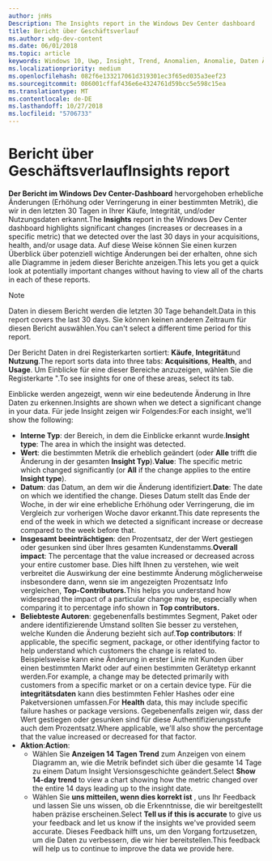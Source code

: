 ```yaml
---
author: jnHs
Description: The Insights report in the Windows Dev Center dashboard
title: Bericht über Geschäftsverlauf
ms.author: wdg-dev-content
ms.date: 06/01/2018
ms.topic: article
keywords: Windows 10, Uwp, Insight, Trend, Anomalien, Anomalie, Daten Änderungen
ms.localizationpriority: medium
ms.openlocfilehash: 082f6e133217061d319301ec3f65ed035a3eef23
ms.sourcegitcommit: 086001cffaf436e6e4324761d59bcc5e598c15ea
ms.translationtype: MT
ms.contentlocale: de-DE
ms.lasthandoff: 10/27/2018
ms.locfileid: "5706733"
---
```

# <a name="insights-report"></a><span data-ttu-id="6bd9c-103">Bericht über Geschäftsverlauf</span><span class="sxs-lookup"><span data-stu-id="6bd9c-103">Insights report</span></span>


<span data-ttu-id="6bd9c-104">**Der Bericht im Windows Dev Center-Dashboard** hervorgehoben erhebliche Änderungen (Erhöhung oder Verringerung in einer bestimmten Metrik), die wir in den letzten 30 Tagen in Ihrer Käufe, Integrität, und/oder Nutzungsdaten erkannt.</span><span class="sxs-lookup"><span data-stu-id="6bd9c-104">The **Insights** report in the Windows Dev Center dashboard highlights significant changes (increases or decreases in a specific metric) that we detected over the last 30 days in your acquisitions, health, and/or usage data.</span></span> <span data-ttu-id="6bd9c-105">Auf diese Weise können Sie einen kurzen Überblick über potenziell wichtige Änderungen bei der erhalten, ohne sich alle Diagramme in jedem dieser Berichte anzeigen.</span><span class="sxs-lookup"><span data-stu-id="6bd9c-105">This lets you get a quick look at potentially important changes without having to view all of the charts in each of these reports.</span></span>

> [!NOTE]
> <span data-ttu-id="6bd9c-106">Daten in diesem Bericht werden die letzten 30 Tage behandelt.</span><span class="sxs-lookup"><span data-stu-id="6bd9c-106">Data in this report covers the last 30 days.</span></span> <span data-ttu-id="6bd9c-107">Sie können keinen anderen Zeitraum für diesen Bericht auswählen.</span><span class="sxs-lookup"><span data-stu-id="6bd9c-107">You can't select a different time period for this report.</span></span>

<span data-ttu-id="6bd9c-108">Der Bericht Daten in drei Registerkarten sortiert: **Käufe**, **Integrität**und **Nutzung**.</span><span class="sxs-lookup"><span data-stu-id="6bd9c-108">The report sorts data into three tabs: **Acquisitions**, **Health**, and **Usage**.</span></span> <span data-ttu-id="6bd9c-109">Um Einblicke für eine dieser Bereiche anzuzeigen, wählen Sie die Registerkarte ".</span><span class="sxs-lookup"><span data-stu-id="6bd9c-109">To see insights for one of these areas, select its tab.</span></span>

<span data-ttu-id="6bd9c-110">Einblicke werden angezeigt, wenn wir eine bedeutende Änderung in Ihre Daten zu erkennen.</span><span class="sxs-lookup"><span data-stu-id="6bd9c-110">Insights are shown when we detect a significant change in your data.</span></span> <span data-ttu-id="6bd9c-111">Für jede Insight zeigen wir Folgendes:</span><span class="sxs-lookup"><span data-stu-id="6bd9c-111">For each insight, we'll show the following:</span></span>
- <span data-ttu-id="6bd9c-112">**Interne Typ**: der Bereich, in dem die Einblicke erkannt wurde.</span><span class="sxs-lookup"><span data-stu-id="6bd9c-112">**Insight type**: The area in which the insight was detected.</span></span>
- <span data-ttu-id="6bd9c-113">**Wert**: die bestimmten Metrik die erheblich geändert (oder **Alle** trifft die Änderung in der gesamten **Insight Typ**).</span><span class="sxs-lookup"><span data-stu-id="6bd9c-113">**Value**: The specific metric which changed significantly (or **All** if the change applies to the entire **Insight type**).</span></span>
- <span data-ttu-id="6bd9c-114">**Datum**: das Datum, an dem wir die Änderung identifiziert.</span><span class="sxs-lookup"><span data-stu-id="6bd9c-114">**Date**: The date on which we identified the change.</span></span> <span data-ttu-id="6bd9c-115">Dieses Datum stellt das Ende der Woche, in der wir eine erhebliche Erhöhung oder Verringerung, die im Vergleich zur vorherigen Woche davor erkannt.</span><span class="sxs-lookup"><span data-stu-id="6bd9c-115">This date represents the end of the week in which we detected a significant increase or decrease compared to the week before that.</span></span>
- <span data-ttu-id="6bd9c-116">**Insgesamt beeinträchtigen**: den Prozentsatz, der der Wert gestiegen oder gesunken sind über Ihres gesamten Kundenstamms.</span><span class="sxs-lookup"><span data-stu-id="6bd9c-116">**Overall impact**: The percentage that the value increased or decreased across your entire customer base.</span></span> <span data-ttu-id="6bd9c-117">Dies hilft Ihnen zu verstehen, wie weit verbreitet die Auswirkung der eine bestimmte Änderung möglicherweise insbesondere dann, wenn sie im angezeigten Prozentsatz Info vergleichen, **Top-Contributors.**</span><span class="sxs-lookup"><span data-stu-id="6bd9c-117">This helps you understand how widespread the impact of a particular change may be, especially when comparing it to percentage info shown in **Top contributors.**</span></span>
- <span data-ttu-id="6bd9c-118">**Beliebteste Autoren**: gegebenenfalls bestimmtes Segment, Paket oder andere identifizierende Umstand sollten Sie besser zu verstehen, welche Kunden die Änderung bezieht sich auf.</span><span class="sxs-lookup"><span data-stu-id="6bd9c-118">**Top contributors**: If applicable, the specific segment, package, or other identifying factor to help understand which customers the change is related to.</span></span> <span data-ttu-id="6bd9c-119">Beispielsweise kann eine Änderung in erster Linie mit Kunden über einen bestimmten Markt oder auf einen bestimmten Gerätetyp erkannt werden.</span><span class="sxs-lookup"><span data-stu-id="6bd9c-119">For example, a change may be detected primarily with customers from a specific market or on a certain device type.</span></span> <span data-ttu-id="6bd9c-120">Für die **integritätsdaten** kann dies bestimmten Fehler Hashes oder eine Paketversionen umfassen.</span><span class="sxs-lookup"><span data-stu-id="6bd9c-120">For **Health** data, this may include specific failure hashes or package versions.</span></span> <span data-ttu-id="6bd9c-121">Gegebenenfalls zeigen wir, dass der Wert gestiegen oder gesunken sind für diese Authentifizierungsstufe auch dem Prozentsatz.</span><span class="sxs-lookup"><span data-stu-id="6bd9c-121">Where applicable, we'll also show the percentage that the value increased or decreased for that factor.</span></span>
- <span data-ttu-id="6bd9c-122">**Aktion**:</span><span class="sxs-lookup"><span data-stu-id="6bd9c-122">**Action**:</span></span>
   - <span data-ttu-id="6bd9c-123">Wählen Sie **Anzeigen 14 Tagen Trend** zum Anzeigen von einem Diagramm an, wie die Metrik befindet sich über die gesamte 14 Tage zu einem Datum Insight Versionsgeschichte geändert.</span><span class="sxs-lookup"><span data-stu-id="6bd9c-123">Select **Show 14-day trend** to view a chart showing how the metric changed over the entire 14 days leading up to the insight date.</span></span>
   - <span data-ttu-id="6bd9c-124">Wählen Sie **uns mitteilen, wenn dies korrekt ist** , uns Ihr Feedback und lassen Sie uns wissen, ob die Erkenntnisse, die wir bereitgestellt haben präzise erscheinen.</span><span class="sxs-lookup"><span data-stu-id="6bd9c-124">Select **Tell us if this is accurate** to give us your feedback and let us know if the insights we've provided seem accurate.</span></span> <span data-ttu-id="6bd9c-125">Dieses Feedback hilft uns, um den Vorgang fortzusetzen, um die Daten zu verbessern, die wir hier bereitstellen.</span><span class="sxs-lookup"><span data-stu-id="6bd9c-125">This feedback will help us to continue to improve the data we provide here.</span></span> 

